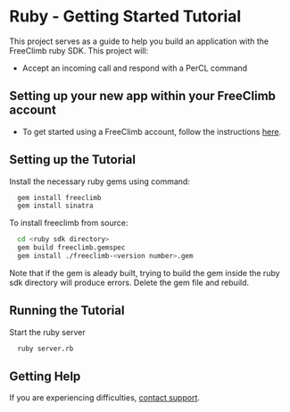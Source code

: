 # Ruby - Getting Started Tutorial
This project serves as a guide to help you build an application with the FreeClimb ruby SDK. This project will: 

- Accept an incoming call and respond with a PerCL command

## Setting up your new app within your FreeClimb account
- To get started using a FreeClimb account, follow the instructions [here](https://docs.freeclimb.com/docs/getting-started-with-freeclimb).

## Setting up the Tutorial
Install the necessary ruby gems using command:

```bash
  gem install freeclimb
  gem install sinatra
```
To install freeclimb from source:
```bash
  cd <ruby sdk directory>
  gem build freeclimb.gemspec
  gem install ./freeclimb-<version number>.gem
```
Note that if the gem is aleady built, trying to build the gem inside the ruby sdk directory will produce errors. Delete the gem file and rebuild.

## Running the Tutorial
Start the ruby server

```bash
  ruby server.rb
```

## Getting Help

If you are experiencing difficulties, [contact support](https://freeclimb.com/support).
